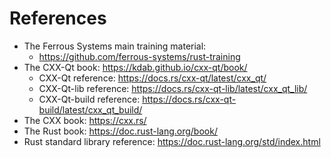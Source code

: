 # References

* The Ferrous Systems main training material:
    * https://github.com/ferrous-systems/rust-training
* The CXX-Qt book: https://kdab.github.io/cxx-qt/book/
    * CXX-Qt reference: https://docs.rs/cxx-qt/latest/cxx_qt/
    * CXX-Qt-lib reference: https://docs.rs/cxx-qt-lib/latest/cxx_qt_lib/
    * CXX-Qt-build reference: https://docs.rs/cxx-qt-build/latest/cxx_qt_build/
* The CXX book: https://cxx.rs/
* The Rust book: https://doc.rust-lang.org/book/
* Rust standard library reference: https://doc.rust-lang.org/std/index.html
